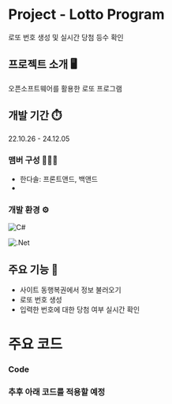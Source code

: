 # Project - Lotto Program
로또 번호 생성 및 실시간 당첨 등수 확인

## 프로젝트 소개 🖥️
오픈소프트웨어를 활용한 로또 프로그램
## 개발 기간 ⏱️
22.10.26 - 24.12.05

### 맴버 구성 🧑‍🤝‍🧑
- 한다솔: 프론트앤드, 백앤드
-
### 개발 환경 ⚙️
![C#](https://img.shields.io/badge/c%23-%23239120.svg?style=for-the-badge&logo=csharp&logoColor=white)

![.Net](https://img.shields.io/badge/.NET-5C2D91?style=for-the-badge&logo=.net&logoColor=white)



## 주요 기능 📌
- 사이트 동행복권에서 정보 불러오기
- 로또 번호 생성
- 입력한 번호에 대한 당첨 여부 실시간 확인
# 주요 코드
### Code
   
    
### 추후 아래 코드를 적용할 예정


